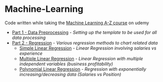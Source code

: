 # Machine-Learning
Code written while taking the [Machine Learning A-Z course](https://www.udemy.com/machinelearning/learn/v4/overview) on udemy

* [Part 1 - Data Preprocessing](../master/Part%201%20-%20Data%20Preprocessing) - _Setting up the template to be used for all data processing_
* [Part 2 - Regression](../master/Part%202%20-%20Regression) - _Various regression methods to chart related data_
  * [Simple Linear Regression](../master/Part%202%20-%20Regression/Section%204%20-%20Simple%20Linear%20Regression) - _Linear Regression involving salaries vs experience_
  * [Multiple Linear Regression](../master/Part%202%20-%20Regression/Section%205%20-%20Multiple%20Linear%20Regression) - _Linear Regression with multiple independent variables (business profitability)_
  * [Polynomial Linear Regression](../master/Part%202%20-%20Regression/Section%206%20-%20Polynomial%20Regression) - _Regression with exponentially increasing/decreasing data (Salaries vs Position)_
